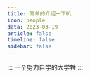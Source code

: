 ```yaml
---
title: 简单的介绍一下叭
icon: people
data: 2023-03-19
article: false
timeline: false
sidebar: false
---
```



:::
一个努力自学的大学牲
:::